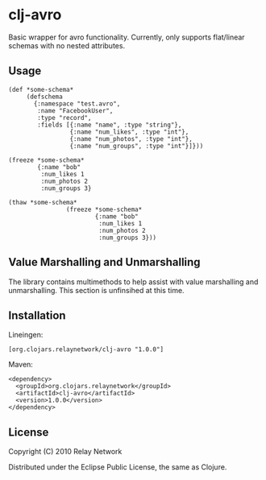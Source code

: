 # clj-avro

Basic wrapper for avro functionality.  Currently, only supports flat/linear schemas with no nested attributes.

## Usage

    (def *some-schema*
         (defschema
           {:namespace "test.avro",
            :name "FacebookUser",
            :type "record",
            :fields [{:name "name", :type "string"},
                     {:name "num_likes", :type "int"},
                     {:name "num_photos", :type "int"},
                     {:name "num_groups", :type "int"}]}))

    (freeze *some-schema*
            {:name "bob"
             :num_likes 1
             :num_photos 2
             :num_groups 3}

    (thaw *some-schema*
                    (freeze *some-schema*
                            {:name "bob"
                             :num_likes 1
                             :num_photos 2
                             :num_groups 3}))


## Value Marshalling and Unmarshalling

The library contains multimethods to help assist with value
marshalling and unmarshalling.  This section is unfinsihed at this
time.


## Installation

Lineingen:

    [org.clojars.relaynetwork/clj-avro "1.0.0"]


Maven:

    <dependency>
      <groupId>org.clojars.relaynetwork</groupId>
      <artifactId>clj-avro</artifactId>
      <version>1.0.0</version>
    </dependency>



## License

Copyright (C) 2010 Relay Network

Distributed under the Eclipse Public License, the same as Clojure.
